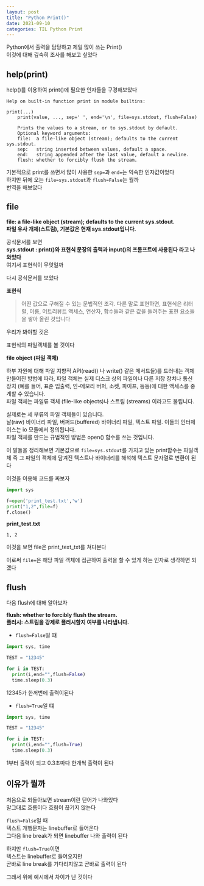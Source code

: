 ```yaml
---
layout: post
title: "Python Print()"
date: 2021-09-10
categories: TIL Python Print
---
```


Python에서 출력을 담당하고 제일 많이 쓰는 Print()  
이것에 대해 깊숙히 조사를 해보고 싶었다

## help(print)

help()를 이용하여 print()에 필요한 인자들을 구경해보았다

```
Help on built-in function print in module builtins:

print(...)
    print(value, ..., sep=' ', end='\n', file=sys.stdout, flush=False)

    Prints the values to a stream, or to sys.stdout by default.
    Optional keyword arguments:
    file:  a file-like object (stream); defaults to the current sys.stdout.
    sep:   string inserted between values, default a space.
    end:   string appended after the last value, default a newline.
    flush: whether to forcibly flush the stream.
```

기본적으로 print를 쓰면서 많이 사용한 `sep=`과 `end=`는 익숙한 인자값이었다  
하지만 뒤에 오는 `file=sys.stdout`과 `flush=False`는 뭘까  
번역을 해보았다

## file

**file: a file-like object (stream); defaults to the current sys.stdout.**  
**파일 유사 개체(스트림), 기본값은 현재 sys.stdout입니다.**

공식문서를 보면  
**sys.stdout : print()와 표현식 문장의 출력과 input()의 프롬프트에 사용된다 라고 나와있다**  
여기서 표현식이 무엇일까

다시 공식문서를 보았다

**표현식**

> 어떤 값으로 구해질 수 있는 문법적인 조각. 다른 말로 표현하면,
> 표현식은 리터럴, 이름, 어트리뷰트 액세스, 연산자, 함수들과 같은 값을 돌려주는 표현 요소들을 쌓아 올린 것입니다

우리가 봐야할 것은

표현식의 파일객체를 볼 것이다

**file object (파일 객체)**

하부 자원에 대해 파일 지향적 API(read() 나 write() 같은 메서드들)를 드러내는 객체  
만들어진 방법에 따라, 파일 객체는 실제 디스크 상의 파일이나 다른 저장 장치나 통신 장치 (예를 들어, 표준 입출력, 인-메모리 버퍼, 소켓, 파이프, 등등)에 대한 액세스를 중계할 수 있습니다.  
파일 객체는 파일류 객체 (file-like objects)나 스트림 (streams) 이라고도 불립니다.

실제로는 세 부류의 파일 객체들이 있습니다.  
날(raw) 바이너리 파일, 버퍼드(buffered) 바이너리 파일, 텍스트 파일. 이들의 인터페이스는 io 모듈에서 정의됩니다.  
파일 객체를 만드는 규범적인 방법은 open() 함수를 쓰는 것입니다.

이 말들을 정리해보면 기본값으로 `file=sys.stdout`를 가지고 있는 print함수는 파일객체 즉 그 파일의 객체에 담겨진 텍스트나 바이너리를 해석해 텍스트 문자열로 변환이 된다

이것을 이용해 코드를 짜보자

```python
import sys

f=open('print_test.txt','w')
print("1,2",file=f)
f.close()
```

**print_test.txt**

```
1, 2
```

이것을 보면 file은 print_text_txt를 쳐다본다

이로써 `file=`은 해당 파일 객체에 접근하여 출력을 할 수 있게 하는 인자로 생각하면 되겠다

## flush

다음 flush에 대해 알아보자

**flush: whether to forcibly flush the stream.**  
**플러시: 스트림을 강제로 플러시할지 여부를 나타냅니다.**

- `flush=False`일 떄

```python
import sys, time

TEST = "12345"

for i in TEST:
  print(i,end="",flush=False)
  time.sleep(0.3)
```

12345가 한꺼번에 출력이된다

- `flush=True`일 떄

```python
import sys, time

TEST = "12345"

for i in TEST:
  print(i,end="",flush=True)
  time.sleep(0.3)
```

1부터 출력이 되고 0.3초마다 한개씩 출력이 된다

## 이유가 뭘까

처음으로 되돌아보면 stream이란 단어가 나와있다  
말그대로 흐름이다 흐림이 끊기지 않는다

`flush=False`일 때  
텍스트 개행문자는 linebuffer로 들어온다  
그다음 line break가 되면 linebuffer 나와 출력이 된다

하지만 `flush=True`이면  
텍스트는 linebuffer로 들어오지만  
곧바로 line break를 기다리지않고 곧바로 출력이 된다

그래서 위에 예시에서 차이가 난 것이다
